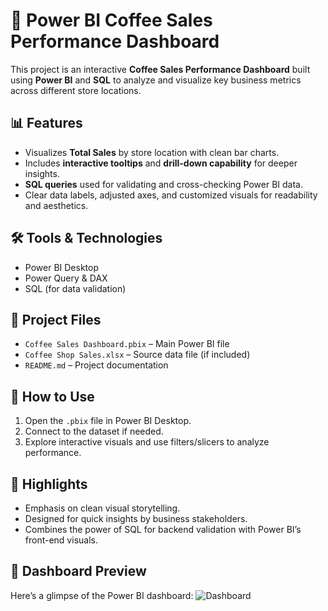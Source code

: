 # 🧾 Power BI Coffee Sales Performance Dashboard

This project is an interactive **Coffee Sales Performance Dashboard** built using **Power BI** and **SQL** to analyze and visualize key business metrics across different store locations.

## 📊 Features

- Visualizes **Total Sales** by store location with clean bar charts.
- Includes **interactive tooltips** and **drill-down capability** for deeper insights.
- **SQL queries** used for validating and cross-checking Power BI data.
- Clear data labels, adjusted axes, and customized visuals for readability and aesthetics.

## 🛠 Tools & Technologies

- Power BI Desktop  
- Power Query & DAX  
- SQL (for data validation)

## 📁 Project Files

- `Coffee Sales Dashboard.pbix` – Main Power BI file  
- `Coffee Shop Sales.xlsx` – Source data file (if included)  
- `README.md` – Project documentation

## 🚀 How to Use

1. Open the `.pbix` file in Power BI Desktop.  
2. Connect to the dataset if needed.  
3. Explore interactive visuals and use filters/slicers to analyze performance.

## 📌 Highlights

- Emphasis on clean visual storytelling.  
- Designed for quick insights by business stakeholders.  
- Combines the power of SQL for backend validation with Power BI’s front-end visuals.

## 📸 Dashboard Preview

Here’s a glimpse of the Power BI dashboard:
![Dashboard](https://github.com/user-attachments/assets/644a135d-4191-4249-b98e-a462e573cb4b)

